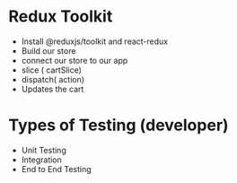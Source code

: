 
# Redux Toolkit
- Install @reduxjs/toolkit and react-redux 
- Build our store
- connect our store to our app
- slice ( cartSlice)
- dispatch( action)
- Updates the cart 

# Types of Testing (developer)
- Unit Testing
- Integration
- End to End Testing 
